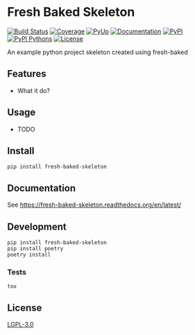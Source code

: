 # Fresh Baked Skeleton

[![Build Status](https://travis-ci.org/Curly-Mo/fresh-baked-skeleton.svg?branch=master)](https://travis-ci.org/Curly-Mo/fresh-baked-skeleton)
[![Coverage](https://coveralls.io/repos/github/Curly-Mo/fresh-baked-skeleton/badge.svg)](https://coveralls.io/github/Curly-Mo/fresh-baked-skeleton)
[![PyUp](https://pyup.io/repos/github/Curly-Mo/fresh-baked-skeleton/shield.svg)](https://pyup.io/repos/github/Curly-Mo/fresh-baked-skeleton/)
[![Documentation](https://readthedocs.org/projects/fresh-baked-skeleton/badge/?version=latest)](https://fresh-baked-skeleton.readthedocs.org/en/latest/?badge=latest)
[![PyPI](https://img.shields.io/pypi/v/fresh-baked-skeleton.svg)](https://pypi.python.org/pypi/fresh-baked-skeleton)
[![PyPI Pythons](https://img.shields.io/pypi/pyversions/fresh-baked-skeleton.svg)](https://pypi.python.org/pypi/fresh-baked-skeleton)
[![License](https://img.shields.io/pypi/l/fresh-baked-skeleton.svg)](https://github.com/Curly-Mo/fresh-baked-skeleton/blob/master/LICENSE)

An example python project skeleton created using fresh-baked

## Features

* What it do?

## Usage

* TODO

## Install

```console
pip install fresh-baked-skeleton
```

## Documentation
See https://fresh-baked-skeleton.readthedocs.org/en/latest/

## Development
```console
pip install fresh-baked-skeleton
pip install poetry
poetry install
```

### Tests
```console
tox
```

## License
[LGPL-3.0](https://github.com/Curly-Mo/fresh-baked-skeleton/blob/master/LICENSE)
